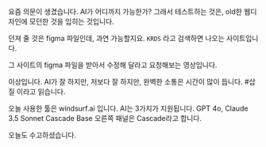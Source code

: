 요즘 의문이 생겼습니다. AI가 어디까지 가능한가?
그래서 테스트하는 것은,
old한 웹디자인에 모던한 것을 입히는 것입니다.

던져 줄 것은 figma 파일인데, 과연 가능할지요.
`KRDS` 라고 검색하면 나오는 사이트입니다.

그 사이트의 figma 파일을 받아서 수정해 달라고 요청해보는 영상입니다.

이상입니다.
AI가 잘 하지만, 저보다 잘 하지만,
완벽한 소통은 시간이 많이 듭니다. #삽질 이라고 읽습니다.

오늘 사용한 툴은 windsurf.ai 입니다. AI는 3가지가 지원됩니다.
GPT 4o, Claude 3.5 Sonnet
Cascade Base
오른쪽 패널은 Cascade라고 합니다.

오늘도 수고하셨습니다.

